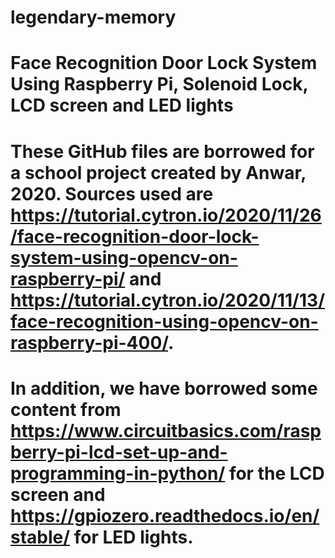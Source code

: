 # legendary-memory
# Face Recognition Door Lock System Using Raspberry Pi, Solenoid Lock, LCD screen and LED lights
# These GitHub files are borrowed for a school project created by Anwar, 2020. Sources used are https://tutorial.cytron.io/2020/11/26/face-recognition-door-lock-system-using-opencv-on-raspberry-pi/ and https://tutorial.cytron.io/2020/11/13/face-recognition-using-opencv-on-raspberry-pi-400/.
# In addition, we have borrowed some content from https://www.circuitbasics.com/raspberry-pi-lcd-set-up-and-programming-in-python/ for the LCD screen and https://gpiozero.readthedocs.io/en/stable/ for LED lights.
